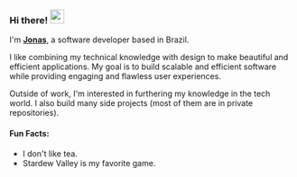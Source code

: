 ### Hi there! <img src="https://emojis.slackmojis.com/emojis/images/1536351075/4594/blob-wave.gif" width="25"/>
 
I'm <a href="https://ojonasmonteiro.vercel.app" target="_blank"><strong>Jonas</strong></a>, a software developer based in Brazil. 

I like combining my technical knowledge with design to make beautiful and efficient applications. My goal is to build scalable and efficient software while providing engaging and flawless user experiences.

Outside of work, I'm interested in furthering my knowledge in the tech world. I also build many side projects (most of them are in private repositories).

#### Fun Facts:
- I don't like tea.
- Stardew Valley is my favorite game.
